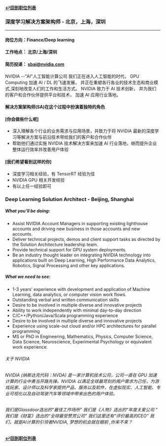 **[:leftwards_arrow_with_hook:回到职位列表](/README.md)**
### 深度学习解决方案架构师 - 北京，上海，深圳
___
#### 岗位方向：Finance/Deep learning
#### 工作地点： 北京/上海/深圳
#### 简历投递： sbai@nvidia.com

NVIDIA --"AI"人工智能计算公司
我们正在进入人工智能的时代， GPU Computing 加速 AI / DL 的飞速发展， 并正在重塑各行各业的技术生态和商业模式,深刻地改变人们的工作和生活方式。
NVIDIA 致力于 AI 技术创新， 并为我们的客户和合作伙伴提供平台和技术， 加速 AI 应用行业落地。

#### 解决方案架构师(SA)在这个过程中扮演着独特的角色

#### [你会做些什么呢]
- 深入理解各个行业的业务需求与应用场景，并致力于将 NVIDIA 最新的深度学习等解决方案与前沿技术带给我们的客户和合作伙伴
- 帮助他们通过实施 NVIDIA 技术解决方案来加速 AI 行业落地，继而提升企业整体运行效率并改善用户体验

#### [我们希望看到这样的你]
- 深度学习相关经验，有 TensorRT 经验为佳
- NVIDIA GPU 相关开发经验
- 有以上任一经验即可


### Deep Learning Solution Architect - Beijing, Shanghai

##### What you’ll be doing:
- Assist NVIDIA Account Managers in supporting existing lighthouse accounts and driving new business in those accounts and new accounts.
- Deliver technical projects, demos and client support tasks as directed by the Solution Architecture leadership team.
- Provide technical support for GPU system deployments.
- Be an industry thought leader on integrating NVIDIA technology into applications built on Deep Learning, High Performance Data Analytics, Robotics, Signal Processing and other key applications.

##### What we need to see: 
- 1-3 years’ experience with development and application of Machine Learning, data analytics, or computer vision work flows.
- Outstanding verbal and written communication skills
- Desire to be involved in multiple diverse and innovative projects
- Ability to work independently with minimal day-to-day direction
- C/C++/Python/Java/Scala programming experience
- Desire to be involved in multiple diverse and innovative projects
- Experience using scale-out cloud and/or HPC architectures for parallel programming
- MS or PhD in Engineering, Mathematics, Physics, Computer Science, Data Science, Neuroscience, Experimental Psychology or equivalent work experience.

###### 关于 NVIDIA
###### NVIDIA (纳斯达克代码：NVDA) 是一家计算机技术公司，公司一直在 GPU 加速计算的行业中勇当开路先锋。NVIDIA 以满足全球最苛刻的用户需求为己任，为游戏玩家、设计师以及科学家提供产品、服务以及软件，在虚拟现实、人工智能、专业可视化以及自动驾驶汽车等领域中带来出色的用户体验。


###### 我们是Glassdoor选出的“最佳工作场所” 我们是《人物》选出的“年度关爱公司 ” 我们是《财富》选出的“全球最受赞赏公司”  我们这里还有“评价最高的CEO”  我们，就是AI计算的引领者NVIDIA, 梦想的机会就在眼前 ,你来不来？

**[:leftwards_arrow_with_hook:回到职位列表](/README.md)**
